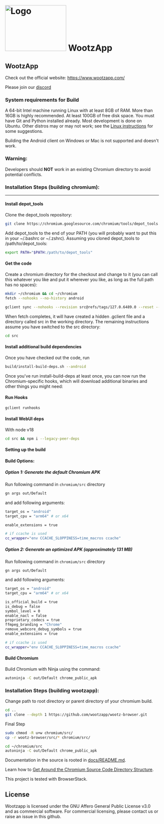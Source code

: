 # <img src="https://www.wootzapp.com/image/logo2.png" alt="Logo" width="200" height="150"> WootzApp

## WootzApp

Check out the official website: https://www.wootzapp.com/

Please join our [discord](https://discord.gg/n9dqrRzJ8V)

### System requirements for Build
A 64-bit Intel machine running Linux with at least 8GB of RAM. More than 16GB is highly recommended.
At least 100GB of free disk space.
You must have Git and Python installed already.
Most development is done on Ubuntu. Other distros may or may not work; see the [Linux instructions](https://chromium.googlesource.com/chromium/src/+/main/docs/linux/build_instructions.md) for some suggestions.

Building the Android client on Windows or Mac is not supported and doesn't work.
### Warning:
Developers should **NOT** work in an existing Chromium directory to avoid potential conflicts.


### Installation Steps (building chromium):
<hr/>

#### Install depot_tools
Clone the depot_tools repository:

```bash
git clone https://chromium.googlesource.com/chromium/tools/depot_tools.git
```

Add depot_tools to the end of your PATH (you will probably want to put this in your ~/.bashrc or ~/.zshrc). Assuming you cloned depot_tools to /path/to/depot_tools:
```bash
export PATH="$PATH:/path/to/depot_tools"
```
#### Get the code
Create a chromium directory for the checkout and change to it (you can call this whatever you like and put it wherever you like, as long as the full path has no spaces):
```bash
mkdir ~/chromium && cd ~/chromium
fetch --nohooks --no-history android

gclient sync --nohooks --revision src@refs/tags/127.0.6489.0 --reset --upstream -D --force --no-history --shallow
```

When fetch completes, it will have created a hidden .gclient file and a directory called src in the working directory. The remaining instructions assume you have switched to the src directory:
```bash
cd src
```

#### Install additional build dependencies
Once you have checked out the code, run
```bash
build/install-build-deps.sh --android
```
Once you've run install-build-deps at least once, you can now run the Chromium-specific hooks, which will download additional binaries and other things you might need:
#### Run Hooks
```bash
gclient runhooks
```

#### Install WebUI deps
With node v18
```bash
cd src && npm i --legacy-peer-deps
```

#### Setting up the build

#### Build Options:

##### Option 1: Generate the default Chromium APK
Run following command in ```chromium/src``` directory 
```bash
gn args out/Default
```

and add following arguments:


```bash
target_os = "android"
target_cpu = "arm64" # or x64

enable_extensions = true

# if ccache is used
cc_wrapper="env CCACHE_SLOPPINESS=time_macros ccache"
```

##### Option 2: Generate an optimized APK (approximately 131 MB)

Run following command in ```chromium/src``` directory 
```
gn args out/Default
```
 and add following arguments:

```bash
target_os = "android"
target_cpu = "arm64" # or x64

is_official_build = true
is_debug = false
symbol_level = 0
enable_nacl = false
proprietary_codecs = true
ffmpeg_branding = "Chrome"
remove_webcore_debug_symbols = true
enable_extensions = true

# if ccache is used
cc_wrapper="env CCACHE_SLOPPINESS=time_macros ccache"
```

#### Build Chromium
Build Chromium with Ninja using the command:
```bash
autoninja -C out/Default chrome_public_apk
```

### Installation Steps (building wootzapp):
Change path to root directory or parent directory of your chromium build.
```bash
cd ..
git clone --depth 1 https://github.com/wootzapp/wootz-browser.git
```
Final Step
```bash
sudo chmod -R u+w chromium/src/
cp -r wootz-browser/src/* chromium/src/

cd ~/chromium/src
autoninja -C out/Default chrome_public_apk
```

Documentation in the source is rooted in [docs/README.md](docs/README.md).

Learn how to [Get Around the Chromium Source Code Directory
Structure](https://www.chromium.org/developers/how-tos/getting-around-the-chrome-source-code).

This project is tested with BrowserStack.

## License

Wootzapp  is licensed under the GNU Affero General Public License v3.0 and as commercial software. For commercial licensing, please contact us or raise an issue in this github. 

